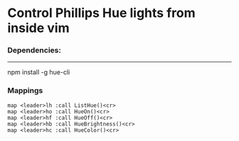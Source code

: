 # Control Phillips Hue lights from inside vim
### Dependencies:
---
npm install -g hue-cli

### Mappings
```
map <leader>lh :call ListHue()<cr>
map <leader>ho :call HueOn()<cr>
map <leader>hf :call HueOff()<cr>
map <leader>hb :call HueBrightness()<cr>
map <leader>hc :call HueColor()<cr>
```

